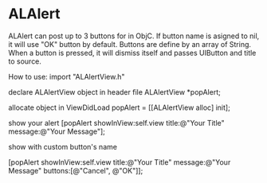 # ALAlert

ALAlert can post up to 3 buttons for in ObjC. If button name is asigned to nil, it will use "OK" button by default. Buttons are define by an array of String. When a button is pressed, it will dismiss itself and passes UIButton and title to source.


How to use:
import "ALAlertView.h"

declare ALAlertView object in header file
ALAlertView *popAlert;

allocate object in ViewDidLoad
popAlert = [[ALAlertView alloc] init];

show your alert
[popAlert showInView:self.view title:@"Your Title" message:@"Your Message"];

show with custom button's name

[popAlert showInView:self.view title:@"Your Title" message:@"Your Message" buttons:[@"Cancel", @"OK"]];

